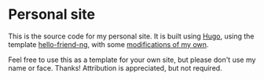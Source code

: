# Personal site

This is the source code for my personal site. It is built using [Hugo](https://gohugo.io/), using the template [hello-friend-ng](https://github.com/rhazdon/hugo-theme-hello-friend-ng), with some [modifications of my own](https://github.com/trietsch/hugo-theme-hello-friend-ng).

Feel free to use this as a template for your own site, but please don't use my name or face. Thanks!
Attribution is appreciated, but not required.
